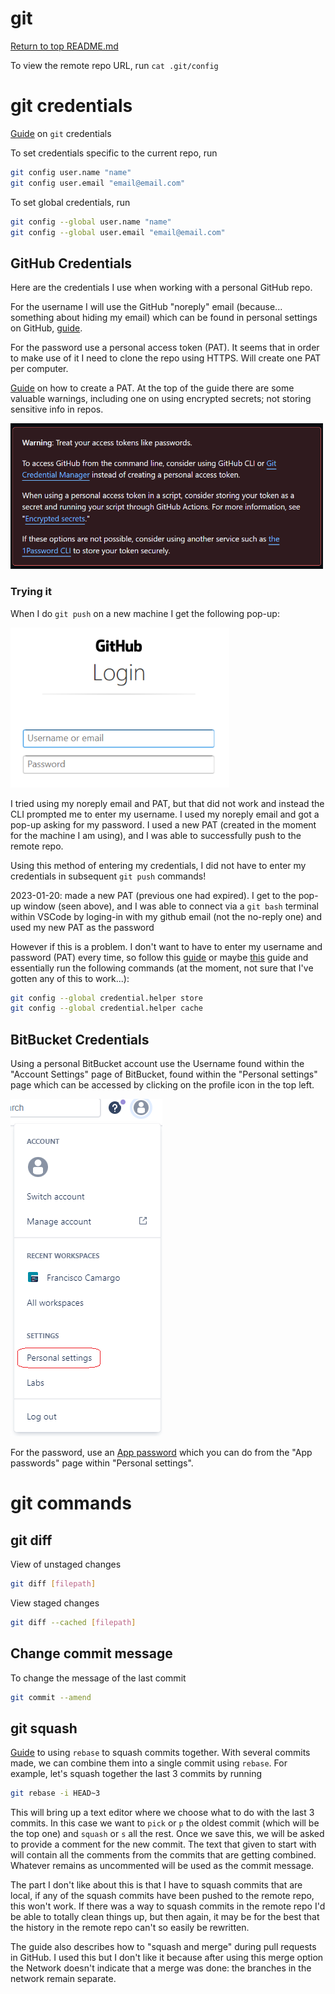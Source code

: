 git
===

[Return to top README.md](../../README.md)

To view the remote repo URL, run
`cat .git/config`

# git credentials
[Guide](https://support.atlassian.com/bitbucket-cloud/docs/configure-your-dvcs-username-for-commits/) on `git` credentials

To set credentials specific to the current repo, run

```bash
git config user.name "name" 
git config user.email "email@email.com"
```

To set global credentials, run

```bash
git config --global user.name "name"
git config --global user.email "email@email.com"
```

## GitHub Credentials
Here are the credentials I use when working with a personal GitHub repo.

For the username I will use the GitHub "noreply" email (because... something about hiding my email) which can be found in personal settings on GitHub, [guide](https://stackoverflow.com/a/51097104/9205210).

For the password use a personal access token (PAT). It seems that in order to make use of it I need to clone the repo using HTTPS. Will create one PAT per computer.

[Guide](https://docs.github.com/en/enterprise-server@3.4/authentication/keeping-your-account-and-data-secure/creating-a-personal-access-token) on how to create a PAT. At the top of the guide there are some valuable warnings, including one on using encrypted secrets; not storing sensitive info in repos.

<img src="../../image/README/1670732984366.png" width="500">

### Trying it
When I do `git push` on a new machine I get the following pop-up:

<img src="../../image/README/1670731520949_b.png" width="350">

I tried using my noreply email and PAT, but that did not work and instead the CLI prompted me to enter my username. I used my noreply email and got a pop-up asking for my password. I used a new PAT (created in the moment for the machine I am using), and I was able to successfully push to the remote repo.

Using this method of entering my credentials, I did not have to enter my credentials in subsequent `git push` commands!

2023-01-20: made a new PAT (previous one had expired). I get to the pop-up window (seen above), and I was able to connect via a  `git bash` terminal within VSCode by loging-in with my github email (not the no-reply one) and used my new PAT as the password

However if this is a problem. I don't want to have to enter my username and password (PAT) every time, so follow this [guide](https://www.freecodecamp.org/news/how-to-fix-git-always-asking-for-user-credentials/) or maybe [this](https://www.techiediaries.com/git/stop-git-always-asking-for-username-and-password-when-using-https/) guide and essentially run the following commands (at the moment, not sure that I've gotten any of this to work...):

```bash
git config --global credential.helper store
git config --global credential.helper cache
```

## BitBucket Credentials

Using a personal BitBucket account use the Username found within the "Account Settings" page of BitBucket, found within the "Personal settings" page which can be accessed by clicking on the profile icon in the top left.

![1676672322635](../../image/README/1676672322635.png)

For the password, use an [App password](https://support.atlassian.com/bitbucket-cloud/docs/create-an-app-password/) which you can do from the "App passwords" page within "Personal settings".

# git commands

## git diff

View of unstaged changes

```bash
git diff [filepath]
```

View staged changes

```bash
git diff --cached [filepath]
```

## Change commit message

To change the message of the last commit

```bash
git commit --amend
```

## git squash

[Guide](https://www.git-tower.com/learn/git/faq/git-squash) to using `rebase` to squash commits together. With several commits made, we can combine them into a single commit using `rebase`. For example, let's squash together the last 3 commits by running

```bash
git rebase -i HEAD~3
```

This will bring up a text editor where we choose what to do with the last 3 commits. In this case we want to `pick` or `p` the oldest commit (which will be the top one) and `squash` or `s` all the rest. Once we save this, we will be asked to provide a comment for the new commit. The text that given to start with will contain all the comments from the commits that are getting combined. Whatever remains as uncommented will be used as the commit message.

The part I don't like about this is that I have to squash commits that are local, if any of the squash commits have been pushed  to the remote repo, this won't work. If there was a way to squash commits in the remote repo I'd be able to totally clean things up, but then again, it may be for the best that the history in the remote repo can't so easily be rewritten.

The guide also describes how to "squash and merge" during pull requests in GitHub. I used this but I don't like it because after using this merge option the Network doesn't indicate that a merge was done: the branches in the network remain separate.

